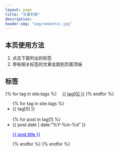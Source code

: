 ```yaml
---
layout: page
title: "文章列表"
description: 
header-img: "img/semantic.jpg"  
---
```


## 本页使用方法

1. 点击下面列出的标签
2. 带有相关标签的文章会跳到页面顶端


## 标签

<!--列出所有文章的标签-->
<div id='tag_cloud'>
{% for tag in site.tags %}
&emsp;<a href="#{{ tag[0] }}" title="{{ tag[0] }}" >{{ tag[0] }}</a>
{% endfor %}
</div>

<ul class="listing">
{% for tag in site.tags %}
  <li class="listing-seperator" id="{{ tag[0] }}">{{ tag[0] }}</li>
  <br/>
{% for post in tag[1] %}
  <li class="listing-item">
  <time datetime="{{ post.date | date:"%Y-%m-%d" }}">{{ post.date | date:"%Y-%m-%d" }}</time>

  <a href="{{ post.url }}" title="{{ post.title }}" style="color:blue">{{ post.title }}</a>
  </li>
{% endfor %}
{% endfor %}
</ul>
